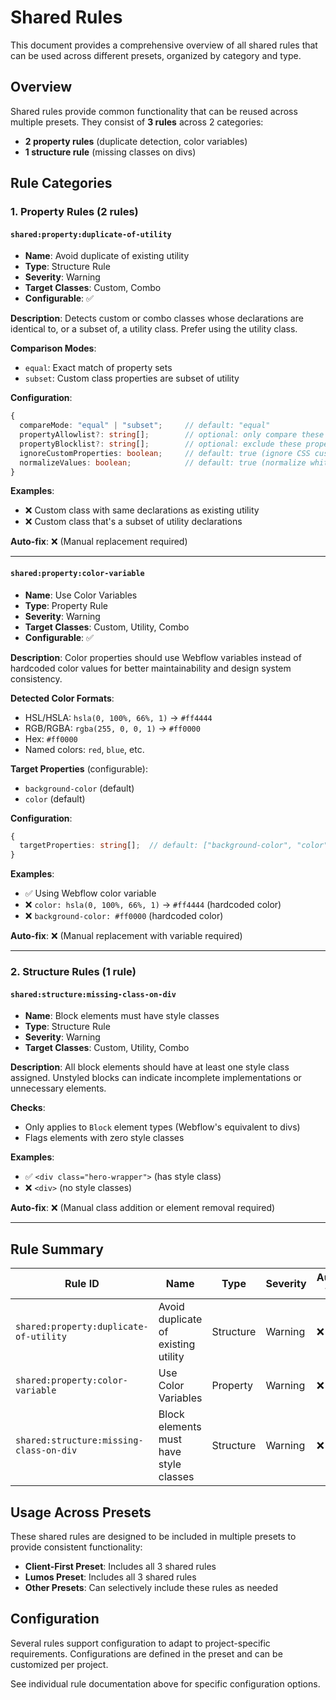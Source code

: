 # Shared Rules

This document provides a comprehensive overview of all shared rules that can be used across different presets, organized by category and type.

## Overview

Shared rules provide common functionality that can be reused across multiple presets. They consist of **3 rules** across 2 categories:

- **2 property rules** (duplicate detection, color variables)
- **1 structure rule** (missing classes on divs)

## Rule Categories

### 1. Property Rules (2 rules)

#### `shared:property:duplicate-of-utility`

- **Name**: Avoid duplicate of existing utility
- **Type**: Structure Rule
- **Severity**: Warning
- **Target Classes**: Custom, Combo
- **Configurable**: ✅

**Description**: Detects custom or combo classes whose declarations are identical to, or a subset of, a utility class. Prefer using the utility class.

**Comparison Modes**:

- `equal`: Exact match of property sets
- `subset`: Custom class properties are subset of utility

**Configuration**:

```typescript
{
  compareMode: "equal" | "subset";     // default: "equal"
  propertyAllowlist?: string[];        // optional: only compare these properties
  propertyBlocklist?: string[];        // optional: exclude these properties
  ignoreCustomProperties: boolean;     // default: true (ignore CSS custom props)
  normalizeValues: boolean;            // default: true (normalize whitespace/zeros)
}
```

**Examples**:

- ❌ Custom class with same declarations as existing utility
- ❌ Custom class that's a subset of utility declarations

**Auto-fix**: ❌ (Manual replacement required)

---

#### `shared:property:color-variable`

- **Name**: Use Color Variables
- **Type**: Property Rule
- **Severity**: Warning
- **Target Classes**: Custom, Utility, Combo
- **Configurable**: ✅

**Description**: Color properties should use Webflow variables instead of hardcoded color values for better maintainability and design system consistency.

**Detected Color Formats**:

- HSL/HSLA: `hsla(0, 100%, 66%, 1)` → `#ff4444`
- RGB/RGBA: `rgba(255, 0, 0, 1)` → `#ff0000`
- Hex: `#ff0000`
- Named colors: `red`, `blue`, etc.

**Target Properties** (configurable):

- `background-color` (default)
- `color` (default)

**Configuration**:

```typescript
{
  targetProperties: string[];  // default: ["background-color", "color"]
}
```

**Examples**:

- ✅ Using Webflow color variable
- ❌ `color: hsla(0, 100%, 66%, 1)` → `#ff4444` (hardcoded color)
- ❌ `background-color: #ff0000` (hardcoded color)

**Auto-fix**: ❌ (Manual replacement with variable required)

---

### 2. Structure Rules (1 rule)

#### `shared:structure:missing-class-on-div`

- **Name**: Block elements must have style classes
- **Type**: Structure Rule
- **Severity**: Warning
- **Target Classes**: Custom, Utility, Combo

**Description**: All block elements should have at least one style class assigned. Unstyled blocks can indicate incomplete implementations or unnecessary elements.

**Checks**:

- Only applies to `Block` element types (Webflow's equivalent to divs)
- Flags elements with zero style classes

**Examples**:

- ✅ `<div class="hero-wrapper">` (has style class)
- ❌ `<div>` (no style classes)

**Auto-fix**: ❌ (Manual class addition or element removal required)

---

## Rule Summary

| Rule ID                                 | Name                                   | Type      | Severity | Auto-fix | Configurable |
| --------------------------------------- | -------------------------------------- | --------- | -------- | -------- | ------------ |
| `shared:property:duplicate-of-utility`  | Avoid duplicate of existing utility    | Structure | Warning  | ❌       | ✅           |
| `shared:property:color-variable`        | Use Color Variables                    | Property  | Warning  | ❌       | ✅           |
| `shared:structure:missing-class-on-div` | Block elements must have style classes | Structure | Warning  | ❌       | ❌           |

## Usage Across Presets

These shared rules are designed to be included in multiple presets to provide consistent functionality:

- **Client-First Preset**: Includes all 3 shared rules
- **Lumos Preset**: Includes all 3 shared rules
- **Other Presets**: Can selectively include these rules as needed

## Configuration

Several rules support configuration to adapt to project-specific requirements. Configurations are defined in the preset and can be customized per project.

See individual rule documentation above for specific configuration options.
